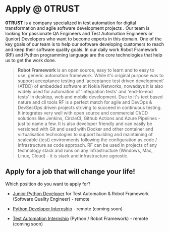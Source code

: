 # Apply @ 0TRUST

**0TRUST** is a company specialized in test automation for digital transformation and agile software development projects . Our team is looking for passionate QA Engineers and Test Automation Engineers or (junior) Developers who want to become experts in this domain. One of the key goals of our team is to help our software developing customers to reach and keep their software quality goals. In our daily work Robot Framework (RF) and Python programming language are the core technologies that help us to get the work done.

> **Robot Framework** is an open source, easy to learn and to easy to use, generic automation framework. While it's original purpose was to support acceptance testing and 'acceptance test driven development' (ATDD) of embedded software at Nokia Networks, nowadays it is also widely used for automation of 'integration tests' and 'end-to-end tests' in desktop, web and mobile development. Due to it's text based nature and cli tools RF is a perfect match for agile and DevOps & DevSecOps driven projects striving to succeed in continuous testing. It integrates very well with open source and commercial CI/CD solutions like Jenkins, CircleCI, Github Actions and Azure Pipelines - just to name a few. It is also developer friendly and can easily be versioned with Git and used with Docker and other container and virtualisation technologies to support building and maintaining of scaleable (test) environments following the configuration as code / infrastructure as code approach. RF can be used in projects of any technology stack and runs on any infrastructure (Windows, Mac, Linux, Cloud) - it is stack and infrastructure agnostic.



## Apply for a job that will change your life!

Which position do you want to apply for?

- [Junior Python Developer](/jobs/Junior_Python_Developer.md) for Test Automation & Robot Framework (Software Quality Engineer) - remote



- [Python Developer Internship]() - remote (coming soon)
- [Test Automation Internship]() (Python / Robot Framework) - remote (coming soon)

